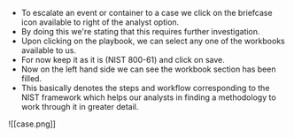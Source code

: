 - To escalate an event or container to a case we click on the briefcase icon available to right of the analyst option.
- By doing this we're stating that this requires further investigation.
- Upon clicking on the playbook, we can select any one of the workbooks available to us.
- For now keep it as it is (NIST 800-61) and click on save.
- Now on the left hand side we can see the workbook section has been filled.
- This basically denotes the steps and workflow corresponding to the NIST framework which helps our analysts in finding a methodology to work through it in greater detail.

![[case.png]]


